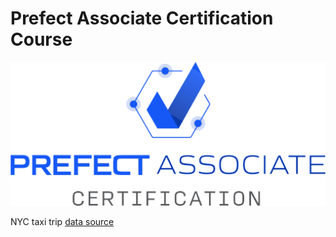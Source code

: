 # Prefect Associate Certification Course

![PACC logo](pacc-logo.png)

NYC taxi  trip [data source](https://www.nyc.gov/site/tlc/about/tlc-trip-record-data.page)